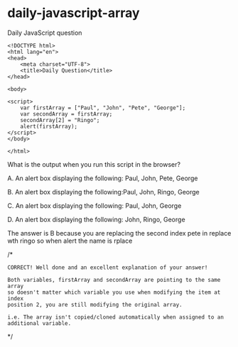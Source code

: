 # daily-javascript-array
Daily JavaScript question
```
<!DOCTYPE html>
<html lang="en">
<head>
    <meta charset="UTF-8">
    <title>Daily Question</title>
</head>

<body>

<script>
    var firstArray = ["Paul", "John", "Pete", "George"];
    var secondArray = firstArray;
    secondArray[2] = "Ringo";
    alert(firstArray);
</script>
</body>

</html>
```

What is the output when you run this script in the browser?

A. An alert box displaying the following: Paul, John, Pete, George

B. An alert box displaying the following:Paul, John, Ringo, George

C. An alert box displaying the following: Paul, John, George

D. An alert box displaying the following: John, Ringo, George

The answer is B because you are replacing the second index pete in replace wth ringo so when alert the name is rplace

/*

	CORRECT! Well done and an excellent explanation of your answer!

	Both variables, firstArray and secondArray are pointing to the same array
	so doesn't matter which variable you use when modifying the item at index
	position 2, you are still modifying the original array.

	i.e. The array isn't copied/cloned automatically when assigned to an additional variable.
	
*/